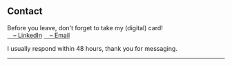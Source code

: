 ## Contact
Before you leave, don't forget to take my (digital) card!<br>
<a target="_blank" rel="noopener" href="https://www.linkedin.com/in/emilyy-chau">&emsp;– LinkedIn</a>
<a target="_blank" rel="noopener" href="mailto:chau6054@mylaurier.ca">&emsp;– Email</a>



I usually respond within 48 hours, thank you for messaging.

---